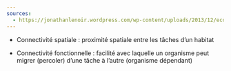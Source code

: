 ```yaml
---
sources:
  - https://jonathanlenoir.wordpress.com/wp-content/uploads/2013/12/ecologie-du-paysage.pdf
---
```

- Connectivité spatiale : proximité spatiale entre les tâches d’un habitat 

- Connectivité fonctionnelle : facilité avec laquelle un organisme peut migrer (percoler) d’une tâche à l’autre (organisme dépendant)